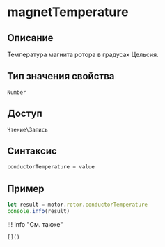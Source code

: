 # magnetTemperature

## Описание
Температура магнита ротора в градусах Цельсия.

## Тип значения свойства
`Number`

## Доступ
`Чтение\Запись`

## Синтаксис
```javascript
conductorTemperature = value
```

## Пример
```javascript linenums="1"
let result = motor.rotor.conductorTemperature
console.info(result)
```

!!! info "См. также"

    []()

